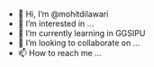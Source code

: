 - 👋 Hi, I’m @mohitdilawari
- 👀 I’m interested in ...
- 🌱 I’m currently learning in GGSIPU
- 💞️ I’m looking to collaborate on ...
- 📫 How to reach me ...

<!---
mohitdilawari/mohitdilawari is a ✨ special ✨ repository because its `README.md` (this file) appears on your GitHub profile.
You can click the Preview link to take a look at your changes.
--->

